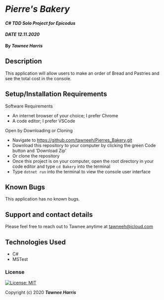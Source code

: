# _Pierre's Bakery_ 

#### _C# TDD Solo Project for Epicodus_ 
#### _DATE 12.11.2020_

#### By _**Tawnee Harris**_

## Description

This application will allow users to make an order of Bread and Pastries and see the total cost in the console. 

## Setup/Installation Requirements

Software Requirements
* An internet browser of your choice; I prefer Chrome
* A code editor; I prefer VSCode

Open by Downloading or Cloning
* Navigate to <https://github.com/tawneeh/Pierres_Bakery.git>
* Download this repository to your computer by clicking the green Code button and 'Download Zip'
* Or clone the repository
* Once this project is on your computer, open the root directory in your code editor and type `cd Bakery` into the terminal
* Type `dotnet run` into the terminal to view the console user interface

## Known Bugs

This application has no known bugs. 

## Support and contact details

Please feel free to reach out to Tawnee anytime at <tawneeh@icloud.com>

## Technologies Used

* C#
* MSTest

### License

[![License: MIT](https://img.shields.io/badge/License-MIT-yellow.svg)](https://opensource.org/licenses/MIT)

Copyright (c) 2020 **_Tawnee Harris_**